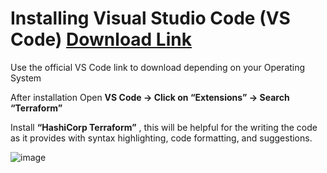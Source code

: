 # Installing Visual Studio Code (VS Code) [Download Link](https://code.visualstudio.com/download)

Use the official VS Code link to download depending on your Operating System

After installation Open **VS Code → Click on “Extensions” → Search “Terraform”**

Install **“HashiCorp Terraform”** , this will be helpful for the writing the code as it provides with syntax highlighting, code formatting, and suggestions.

![image](https://github.com/aniwardhan/Getting-Started-with-Terraform/assets/80623694/4bbec914-7751-4540-8ea5-98f6387ef906)
